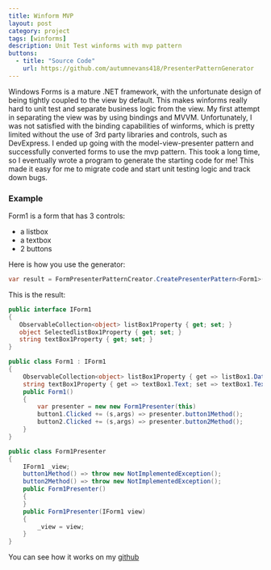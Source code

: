 ```yaml
---
title: Winform MVP
layout: post
category: project
tags: [winforms]
description: Unit Test winforms with mvp pattern
buttons:
  - title: "Source Code"
    url: https://github.com/autumnevans418/PresenterPatternGenerator
---
```


Windows Forms is a mature .NET framework, with the unfortunate design of being tightly coupled to the view by default.  This makes winforms really hard to unit test and separate business logic from the view.  My first attempt in separating the view was by using bindings and MVVM.  Unfortunately, I was not satisfied with the binding capabilities of winforms, which is pretty limited without the use of 3rd party libraries and controls, such as DevExpress.  I ended up going with the model-view-presenter pattern and successfully converted forms to use the mvp pattern.  This took a long time, so I eventually wrote a program to generate the starting code for me!  This made it easy for me to migrate code and start unit testing logic and track down bugs.

### Example
Form1 is a form that has 3 controls:
- a listbox
- a textbox
- 2 buttons

Here is how you use the generator:
```csharp
var result = FormPresenterPatternCreator.CreatePresenterPattern<Form1>(new VbLanguage());
```
This is the result:
```csharp
public interface IForm1
{
   ObservableCollection<object> listBox1Property { get; set; }
   object SelectedlistBox1Property { get; set; }
   string textBox1Property { get; set; }
}

public class Form1 : IForm1
{
    ObservableCollection<object> listBox1Property { get => listBox1.DataSource; set => listBox1.DataSource = value; }
    string textBox1Property { get => textBox1.Text; set => textBox1.Text = value; }
    public Form1()
    {
        var presenter = new new Form1Presenter(this)
        button1.Clicked += (s,args) => presenter.button1Method();
        button2.Clicked += (s,args) => presenter.button2Method();
    }
}

public class Form1Presenter
{
    IForm1 _view;
    button1Method() => throw new NotImplementedException();
    button2Method() => throw new NotImplementedException();
    public Form1Presenter()
    {
    }
    public Form1Presenter(IForm1 view)
    {
        _view = view;
    }
}
```

You can see how it works on my [github](https://github.com/autumnevans418/PresenterPatternGenerator)
